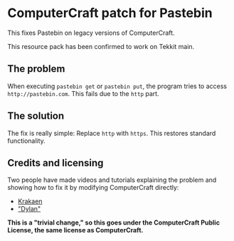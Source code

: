 # ComputerCraft patch for Pastebin

This fixes Pastebin on legacy versions of ComputerCraft.

This resource pack has been confirmed to work on Tekkit main.

## The problem

When executing `pastebin get` or `pastebin put`, the program tries to access `http://pastebin.com`. This fails due to the `http` part.

## The solution

The fix is really simple: Replace `http` with `https`. This restores standard functionality.

## Credits and licensing

Two people have made videos and tutorials explaining the problem and showing how to fix it by modifying ComputerCraft directly:

- [Krakaen](https://www.youtube.com/watch?v=MkloBnl-W8s)
- ["Dylan"](https://www.youtube.com/watch?v=Nqs8m-39TnI)

**This is a "trivial change," so this goes under the ComputerCraft Public License, the same license as ComputerCraft.**
